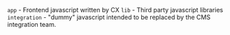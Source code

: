 `app` - Frontend javascript written by CX
`lib` - Third party javascript libraries
`integration` - "dummy" javascript intended to be replaced by the CMS integration team.
